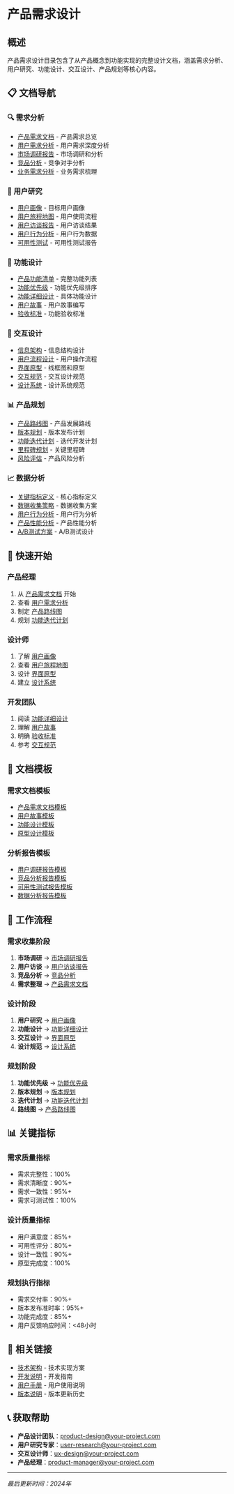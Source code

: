 # 产品需求设计

## 概述

产品需求设计目录包含了从产品概念到功能实现的完整设计文档，涵盖需求分析、用户研究、功能设计、交互设计、产品规划等核心内容。

## 📋 文档导航

### 🔍 需求分析
- [产品需求文档](./requirements/product-requirements.md) - 产品需求总览
- [用户需求分析](./requirements/user-needs-analysis.md) - 用户需求深度分析
- [市场调研报告](./requirements/market-research.md) - 市场调研和分析
- [竞品分析](./requirements/competitive-analysis.md) - 竞争对手分析
- [业务需求分析](./requirements/business-requirements.md) - 业务需求梳理

### 👥 用户研究
- [用户画像](./user-research/user-personas.md) - 目标用户画像
- [用户旅程地图](./user-research/user-journey-maps.md) - 用户使用流程
- [用户访谈报告](./user-research/user-interviews.md) - 用户访谈结果
- [用户行为分析](./user-research/user-behavior-analysis.md) - 用户行为数据
- [可用性测试](./user-research/usability-testing.md) - 可用性测试报告

### 🎯 功能设计
- [产品功能清单](./features/feature-list.md) - 完整功能列表
- [功能优先级](./features/feature-priority.md) - 功能优先级排序
- [功能详细设计](./features/feature-designs/) - 具体功能设计
- [用户故事](./features/user-stories.md) - 用户故事编写
- [验收标准](./features/acceptance-criteria.md) - 功能验收标准

### 🎨 交互设计
- [信息架构](./interaction/information-architecture.md) - 信息结构设计
- [用户流程设计](./interaction/user-flows.md) - 用户操作流程
- [界面原型](./interaction/wireframes.md) - 线框图和原型
- [交互规范](./interaction/interaction-guidelines.md) - 交互设计规范
- [设计系统](./interaction/design-system.md) - 设计系统规范

### 📊 产品规划
- [产品路线图](./planning/product-roadmap.md) - 产品发展路线
- [版本规划](./planning/release-planning.md) - 版本发布计划
- [功能迭代计划](./planning/iteration-planning.md) - 迭代开发计划
- [里程碑规划](./planning/milestone-planning.md) - 关键里程碑
- [风险评估](./planning/risk-assessment.md) - 产品风险分析

### 📈 数据分析
- [关键指标定义](./analytics/kpi-definition.md) - 核心指标定义
- [数据收集策略](./analytics/data-collection.md) - 数据收集方案
- [用户行为分析](./analytics/user-behavior-analytics.md) - 用户行为分析
- [产品性能分析](./analytics/product-performance.md) - 产品性能分析
- [A/B测试方案](./analytics/ab-testing.md) - A/B测试设计

## 🚀 快速开始

### 产品经理
1. 从 [产品需求文档](./requirements/product-requirements.md) 开始
2. 查看 [用户需求分析](./requirements/user-needs-analysis.md)
3. 制定 [产品路线图](./planning/product-roadmap.md)
4. 规划 [功能迭代计划](./planning/iteration-planning.md)

### 设计师
1. 了解 [用户画像](./user-research/user-personas.md)
2. 查看 [用户旅程地图](./user-research/user-journey-maps.md)
3. 设计 [界面原型](./interaction/wireframes.md)
4. 建立 [设计系统](./interaction/design-system.md)

### 开发团队
1. 阅读 [功能详细设计](./features/feature-designs/)
2. 理解 [用户故事](./features/user-stories.md)
3. 明确 [验收标准](./features/acceptance-criteria.md)
4. 参考 [交互规范](./interaction/interaction-guidelines.md)

## 📝 文档模板

### 需求文档模板
- [产品需求文档模板](./_templates/product-requirements-template.md)
- [用户故事模板](./_templates/user-story-template.md)
- [功能设计模板](./_templates/feature-design-template.md)
- [原型设计模板](./_templates/prototype-template.md)

### 分析报告模板
- [用户调研报告模板](./_templates/user-research-template.md)
- [竞品分析报告模板](./_templates/competitive-analysis-template.md)
- [可用性测试报告模板](./_templates/usability-testing-template.md)
- [数据分析报告模板](./_templates/analytics-report-template.md)

## 🔄 工作流程

### 需求收集阶段
1. **市场调研** → [市场调研报告](./requirements/market-research.md)
2. **用户访谈** → [用户访谈报告](./user-research/user-interviews.md)
3. **竞品分析** → [竞品分析](./requirements/competitive-analysis.md)
4. **需求整理** → [产品需求文档](./requirements/product-requirements.md)

### 设计阶段
1. **用户研究** → [用户画像](./user-research/user-personas.md)
2. **功能设计** → [功能详细设计](./features/feature-designs/)
3. **交互设计** → [界面原型](./interaction/wireframes.md)
4. **设计规范** → [设计系统](./interaction/design-system.md)

### 规划阶段
1. **功能优先级** → [功能优先级](./features/feature-priority.md)
2. **版本规划** → [版本规划](./planning/release-planning.md)
3. **迭代计划** → [功能迭代计划](./planning/iteration-planning.md)
4. **路线图** → [产品路线图](./planning/product-roadmap.md)

## 📊 关键指标

### 需求质量指标
- 需求完整性：100%
- 需求清晰度：90%+
- 需求一致性：95%+
- 需求可测试性：100%

### 设计质量指标
- 用户满意度：85%+
- 可用性评分：80%+
- 设计一致性：90%+
- 原型完成度：100%

### 规划执行指标
- 需求交付率：90%+
- 版本发布准时率：95%+
- 功能完成度：85%+
- 用户反馈响应时间：<48小时

## 🔗 相关链接

- [技术架构](../architecture/overview.md) - 技术实现方案
- [开发说明](../development/getting-started.md) - 开发指南
- [用户手册](../user-manual/introduction.md) - 用户使用说明
- [版本说明](../releases/version-history.md) - 版本更新历史

## 📞 获取帮助

- **产品设计团队**：product-design@your-project.com
- **用户研究专家**：user-research@your-project.com
- **交互设计师**：ux-design@your-project.com
- **产品经理**：product-manager@your-project.com

---

*最后更新时间：2024年*
